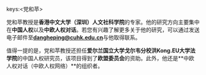 keys:<党和苹>


党和苹教授是**香港中文大学（深圳）人文社科学院**的专家。他的研究方向主要集中在**中国人权**以及**中欧人权对话**。若您有兴趣了解更多关于他的研究，可以通过发送电子邮件至**dangheping@cuhk.edu.cn**与他取得联系。

值得一提的是，党和苹教授还担任**爱尔兰国立大学戈尔韦分校洪Kong.EU大学法学院**的中国人权研究员，该项目得到了**欧盟委员会**的资助。此外，他还是**中欧人权对话（中欧人权网络）**的组织者。